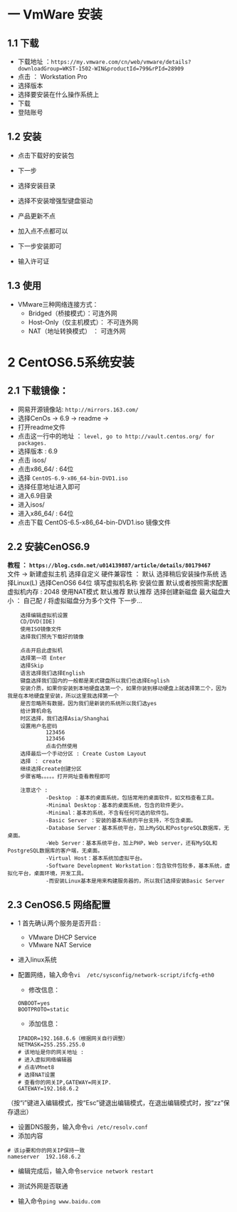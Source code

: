 



# 一 VmWare 安装
## 1.1 下载
* 下载地址 ：`https://my.vmware.com/cn/web/vmware/details?downloadGroup=WKST-1502-WIN&productId=799&rPId=28909`
* 点击 ： Workstation Pro
* 选择版本
* 选择要安装在什么操作系统上
* 下载
* 登陆账号

## 1.2 安装

* 点击下载好的安装包
* 下一步
* 选择安装目录
* 选择不安装增强型键盘驱动
* 产品更新不点
* 加入点不点都可以
* 下一步安装即可

* 输入许可证

## 1.3 使用

* VMware三种网络连接方式：
	* Bridged（桥接模式）：可连外网
	* Host-Only（仅主机模式）： 不可连外网
	* NAT（地址转换模式） ： 可连外网


# 2 CentOS6.5系统安装

## 2.1 下载镜像：
* 网易开源镜像站: `http://mirrors.163.com/`
* 选择CenOs -> 6.9 -> readme ->
* 打开readme文件
* 点击这一行中的地址 ： `level, go to http://vault.centos.org/ for packages.` 
* 选择版本 : 6.9
* 点击 isos/
* 点击x86_64/ : 64位
* 选择 `CentOS-6.9-x86_64-bin-DVD1.iso`
* 选择任意地址进入即可
* 进入6.9目录
* 进入isos/
* 进入x86_64/ : 64位
* 点击下载 CentOS-6.5-x86_64-bin-DVD1.iso 镜像文件
	​	
## 2.2 安装CenOS6.9

__教程 ： `https://blog.csdn.net/u014139887/article/details/80179467`__
​	
		文件 -> 新建虚拟主机
		选择自定义
		硬件兼容性 ： 默认
		选择稍后安装操作系统
		选择Linux(L) 选择CenOS6 64位
		填写虚拟机名称 安装位置
		默认或者按照需求配置
		虚拟机内存 : 2048
		使用NAT模式
		默认推荐
		默认推荐
		选择创建新磁盘
		最大磁盘大小 ： 自己配 / 将虚拟磁盘分为多个文件
		下一步...
		
		选择编辑虚拟机设置
		CD/DVD(IDE)
		使用ISO镜像文件
		选择我们预先下载好的镜像
		
		点击开启此虚拟机
		选择第一项 Enter
		选择Skip
		语言选择我们选择English
		键盘选择我们国内的一般都是美式键盘所以我们也选择English
		安装介质，如果你安装到本地硬盘选第一个，如果你装到移动硬盘上就选择第二个，因为我是在本地硬盘里安装，所以这里我选择第一个
		是否忽略所有数据，因为我们是新装的系统所以我们选yes
		给计算机命名
		时区选择，我们选择Asia/Shanghai
		设置用户名密码
				123456
				123456
				点击仍然使用
		选择最后一个手动分区 : Create Custom Layout
		选择 ： create
		继续选择create创建分区
		步骤省略。。。。。打开网址查看教程即可
		
		注意这个 : 
				-Desktop ：基本的桌面系统，包括常用的桌面软件，如文档查看工具。
				-Minimal Desktop：基本的桌面系统，包含的软件更少。
				-Minimal：基本的系统，不含有任何可选的软件包。
				-Basic Server ：安装的基本系统的平台支持，不包含桌面。
				-Database Server：基本系统平台，加上MySQL和PostgreSQL数据库，无桌面。
				-Web Server：基本系统平台，加上PHP，Web server，还有MySQL和PostgreSQL数据库的客户端，无桌面。
				-Virtual Host：基本系统加虚拟平台。
				-Software Development Workstation：包含软件包较多，基本系统，虚拟化平台，桌面环境，开发工具。
				-而安装Linux基本是用来构建服务器的，所以我们选择安装Basic Server

## 2.3  CenOS6.5 网络配置

* 1 首先确认两个服务是否开启 :
	* VMware DHCP Service
	* VMware NAT Service

* 进入linux系统
* 配置网络，输入命令`vi  /etc/sysconfig/network-script/ifcfg-eth0`
	* 修改信息：
    ``` shell
    ONBOOT=yes
    BOOTPROTO=static
    ```
	* 添加信息：
    ``` shell
    IPADDR=192.168.6.6（根据网关自行调整）
    NETMASK=255.255.255.0
    # 该地址是你的网关地址 : 
    # 进入虚拟网络编辑器
    # 点击VMnet8
    # 选择NAT设置
    # 查看你的网关IP,GATEWAY=网关IP.	
    GATEWAY=192.168.6.2
    ```
（按“i”键进入编辑模式，按“Esc”键退出编辑模式，在退出编辑模式时，按“zz”保存退出）
* 设置DNS服务，输入命令`vi /etc/resolv.conf`
* 添加内容
``` shell
# 该ip要和你的网关IP保持一致
nameserver	192.168.6.2 
```
* 编辑完成后，输入命令`service network restart`

* 测试外网是否联通
* 输入命令`ping www.baidu.com`

